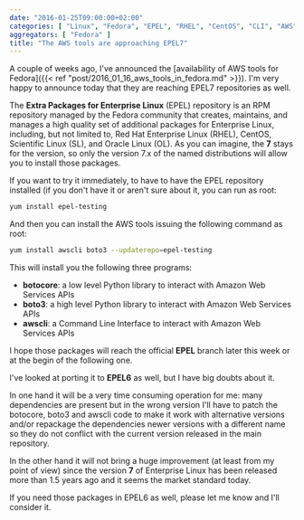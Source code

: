 ```yaml
---
date: "2016-01-25T09:00:00+02:00"
categories: [ "Linux", "Fedora", "EPEL", "RHEL", "CentOS", "CLI", "AWS" ]
aggregators: [ "Fedora" ]
title: "The AWS tools are approaching EPEL7"
---
```


A couple of weeks ago, I've announced the [availability of AWS tools for Fedora]({{< ref "post/2016_01_16_aws_tools_in_fedora.md" >}}).
I'm very happy to announce today that they are reaching EPEL7 repositories as well.

The **Extra Packages for Enterprise Linux** (EPEL) repository is an RPM repository managed by the Fedora community that creates, maintains, and manages a high quality set of additional packages for Enterprise Linux, including, but not limited to, Red Hat Enterprise Linux (RHEL), CentOS, Scientific Linux (SL), and Oracle Linux (OL).
As you can imagine, the **7** stays for the version, so only the version 7.x of the named distributions will allow you to install those packages.

If you want to try it immediately, to have to have the EPEL repository installed (if you don't have it or aren't sure about it, you can run as root:

``` bash
yum install epel-testing
```

And then you can install the AWS tools issuing the following command as root:

``` bash
yum install awscli boto3 --updaterepo=epel-testing
```
This will install you the following three programs:

* **botocore**: a low level Python library to interact with Amazon Web Services APIs
* **boto3**: a high level Python library to interact with Amazon Web Services APIs
* **awscli**: a Command Line Interface to interact with Amazon Web Services APIs

I hope those packages will reach the official **EPEL** branch later this week or at the begin of the following one.

I've looked at porting it to **EPEL6** as well, but I have big doubts about it.

In one hand it will be a very time consuming operation for me: many dependencies are present but in the wrong version I'll have to patch the botocore, boto3 and awscli code to make it work with alternative versions and/or repackage the dependencies newer versions with a different name so they do not conflict with the current version released in the main repository.

In the other hand it will not bring a huge improvement (at least from my point of view) since the version **7** of Enterprise Linux has been released more than 1.5 years ago and it seems the market standard today.

If you need those packages in EPEL6 as well, please let me know and I'll consider it.
